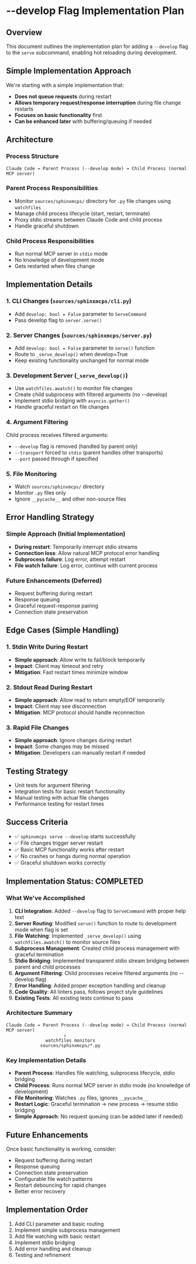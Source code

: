 # --develop Flag Implementation Plan

## Overview
This document outlines the implementation plan for adding a `--develop` flag to the `serve` subcommand, enabling hot reloading during development.

## Simple Implementation Approach
We're starting with a simple implementation that:
- **Does not queue requests** during restart
- **Allows temporary request/response interruption** during file change restarts
- **Focuses on basic functionality** first
- **Can be enhanced later** with buffering/queuing if needed

## Architecture

### Process Structure
```
Claude Code ↔ Parent Process (--develop mode) ↔ Child Process (normal MCP server)
```

### Parent Process Responsibilities
- Monitor `sources/sphinxmcps/` directory for `.py` file changes using `watchfiles`
- Manage child process lifecycle (start, restart, terminate)
- Proxy stdio streams between Claude Code and child process
- Handle graceful shutdown

### Child Process Responsibilities
- Run normal MCP server in `stdio` mode
- No knowledge of development mode
- Gets restarted when files change

## Implementation Details

### 1. CLI Changes (`sources/sphinxmcps/cli.py`)
- Add `develop: bool = False` parameter to `ServeCommand`
- Pass develop flag to `server.serve()`

### 2. Server Changes (`sources/sphinxmcps/server.py`)
- Add `develop: bool = False` parameter to `serve()` function
- Route to `_serve_develop()` when develop=True
- Keep existing functionality unchanged for normal mode

### 3. Development Server (`_serve_develop()`)
- Use `watchfiles.awatch()` to monitor file changes
- Create child subprocess with filtered arguments (no --develop)
- Implement stdio bridging with `asyncio.gather()`
- Handle graceful restart on file changes

### 4. Argument Filtering
Child process receives filtered arguments:
- `--develop` flag is removed (handled by parent only)
- `--transport` forced to `stdio` (parent handles other transports)
- `--port` passed through if specified

### 5. File Monitoring
- Watch `sources/sphinxmcps/` directory
- Monitor `.py` files only
- Ignore `__pycache__` and other non-source files

## Error Handling Strategy

### Simple Approach (Initial Implementation)
- **During restart**: Temporarily interrupt stdio streams
- **Connection loss**: Allow natural MCP protocol error handling
- **Subprocess failure**: Log error, attempt restart
- **File watch failure**: Log error, continue with current process

### Future Enhancements (Deferred)
- Request buffering during restart
- Response queuing
- Graceful request-response pairing
- Connection state preservation

## Edge Cases (Simple Handling)

### 1. Stdin Write During Restart
- **Simple approach**: Allow write to fail/block temporarily
- **Impact**: Client may timeout and retry
- **Mitigation**: Fast restart times minimize window

### 2. Stdout Read During Restart
- **Simple approach**: Allow read to return empty/EOF temporarily
- **Impact**: Client may see disconnection
- **Mitigation**: MCP protocol should handle reconnection

### 3. Rapid File Changes
- **Simple approach**: Ignore changes during restart
- **Impact**: Some changes may be missed
- **Mitigation**: Developers can manually restart if needed

## Testing Strategy
- Unit tests for argument filtering
- Integration tests for basic restart functionality
- Manual testing with actual file changes
- Performance testing for restart times

## Success Criteria
- ✅ `sphinxmcps serve --develop` starts successfully
- ✅ File changes trigger server restart
- ✅ Basic MCP functionality works after restart
- ✅ No crashes or hangs during normal operation
- ✅ Graceful shutdown works correctly

## Implementation Status: COMPLETED

### What We've Accomplished
1. **CLI Integration**: Added `--develop` flag to `ServeCommand` with proper help text
2. **Server Routing**: Modified `serve()` function to route to development mode when flag is set
3. **File Watching**: Implemented `_serve_develop()` using `watchfiles.awatch()` to monitor source files
4. **Subprocess Management**: Created child process management with graceful termination
5. **Stdio Bridging**: Implemented transparent stdio stream bridging between parent and child processes
6. **Argument Filtering**: Child processes receive filtered arguments (no --develop flag)
7. **Error Handling**: Added proper exception handling and cleanup
8. **Code Quality**: All linters pass, follows project style guidelines
9. **Existing Tests**: All existing tests continue to pass

### Architecture Summary
```
Claude Code ↔ Parent Process (--develop mode) ↔ Child Process (normal MCP server)
                      ↓
               watchfiles monitors
             sources/sphinxmcps/*.py
```

### Key Implementation Details
- **Parent Process**: Handles file watching, subprocess lifecycle, stdio bridging
- **Child Process**: Runs normal MCP server in stdio mode (no knowledge of development)
- **File Monitoring**: Watches `.py` files, ignores `__pycache__`
- **Restart Logic**: Graceful termination → new process → resume stdio bridging
- **Simple Approach**: No request queuing (can be added later if needed)

## Future Enhancements
Once basic functionality is working, consider:
- Request buffering during restart
- Response queuing
- Connection state preservation
- Configurable file watch patterns
- Restart debouncing for rapid changes
- Better error recovery

## Implementation Order
1. Add CLI parameter and basic routing
2. Implement simple subprocess management
3. Add file watching with basic restart
4. Implement stdio bridging
5. Add error handling and cleanup
6. Testing and refinement